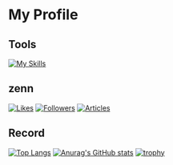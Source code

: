 # My Profile

## Tools
[![My Skills](https://skillicons.dev/icons?i=js,html,css,docker,discord,aws,fastapi,github,java,md,mongodb,mysql,nodejs,py,react,rust,spring,solidjs,ts,vite,vscode,webpack)](https://skillicons.dev)

## zenn
[![Likes](https://badgen.org/img/zenn/fah_72946_engr/likes?style=for-the-badge)](https://zenn.dev/fah_72946_engr)
[![Followers](https://badgen.org/img/zenn/fah_72946_engr/followers?style=for-the-badge)](https://zenn.dev/fah_72946_engr)
[![Articles](https://badgen.org/img/zenn/fah_72946_engr/articles?style=for-the-badge)](https://zenn.dev/fah_72946_engr)

## Record
[![Top Langs](https://github-readme-stats.vercel.app/api/top-langs/?username=dsktchr&layout=compact)](https://github.com/anuraghazra/github-readme-stats)
[![Anurag's GitHub stats](https://github-readme-stats.vercel.app/api?username=dsktchr)](https://github.com/anuraghazra/github-readme-stats)
[![trophy](https://github-profile-trophy.vercel.app/?username=dsktchr)](https://github.com/ryo-ma/github-profile-trophy)
